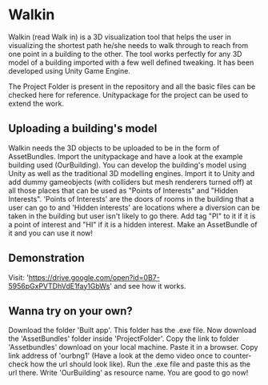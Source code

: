# Walkin
Walkin (read Walk in) is a 3D visualization tool that helps the user in visualizing the shortest path he/she needs to walk through to reach from one point in a building to the other. The tool works perfectly for any 3D model of a building imported with a few well defined tweaking. It has been developed using Unity Game Engine.

The Project Folder is present in the repository and all the basic files can be checked here for reference. Unitypackage for the project can be used to extend the work.

## Uploading a building's model
Walkin needs the 3D objects to be uploaded to be in the form of AssetBundles. Import the unitypackage and have a look at the example building used (OurBuilding). You can develop the building's model using Unity as well as the traditional 3D modelling engines. Import it to Unity and add dummy gameobjects (with colliders but mesh renderers turned off) at all those places that can be used as "Points of Interests" and "Hidden Interests". 'Points of Interests' are the doors of rooms in the building that a user can go to and 'Hidden interests' are locations where a diversion can be taken in the building but user isn't likely to go there. Add tag "PI" to it if it is a point of interest and "HI" if it is a hidden interest. Make an AssetBundle of it and you can use it now!

## Demonstration
Visit: 'https://drive.google.com/open?id=0B7-5956pGxPVTDhVdE1fay1GbWs' and see how it works.

## Wanna try on your own?
Download the folder 'Built app'. This folder has the .exe file. Now download the 'AssetBundles' folder inside 'ProjectFolder'. Copy the link to folder 'Assetbundles' download on your local machine. Paste it in a browser. Copy link address of 'ourbng1' (Have a look at the demo video once to counter-check how the url should look like). Run the .exe file and paste this as the url there. Write 'OurBuilding' as resource name. You are good to go now! 
